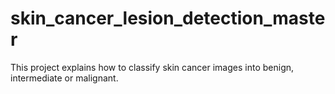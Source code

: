 # skin_cancer_lesion_detection_master
This project explains how to classify skin cancer images into benign, intermediate or malignant. 
